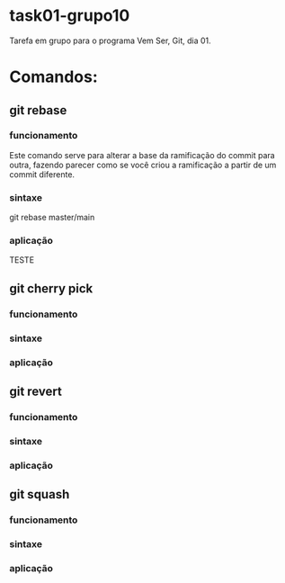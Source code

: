 # task01-grupo10
Tarefa em grupo para o programa Vem Ser, Git, dia 01.

# Comandos:

## git rebase
### funcionamento
Este comando serve para alterar a base da ramificação do commit para outra, fazendo parecer como se você criou a ramificação a partir de um commit diferente.
### sintaxe
git rebase master/main
### aplicação
TESTE


## git cherry pick
### funcionamento
### sintaxe
### aplicação

## git revert
### funcionamento
### sintaxe
### aplicação

## git squash
### funcionamento
### sintaxe
### aplicação

